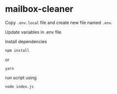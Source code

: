 # mailbox-cleaner

Copy `.env.local` file and create new file named `.env`.

Update variables in .env file

Install dependencies
```shell
npm install
```

or

```shell
yarn
```

run script using

```shell
node index.js
```

